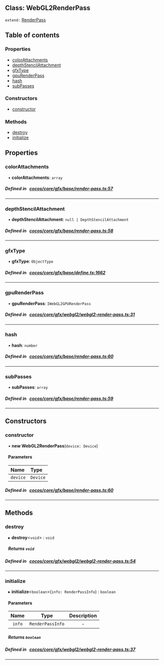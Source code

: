 
## Class: WebGL2RenderPass


`extend:`
[RenderPass](docs/en/gfx/Class/RenderPass.md)










<div class="table-of-content">
<h2>Table of contents</h2>


### Properties

- [ colorAttachments](#colorAttachments)
- [ depthStencilAttachment](#depthStencilAttachment)
- [ gfxType](#gfxType)
- [ gpuRenderPass](#gpuRenderPass)
- [ hash](#hash)
- [ subPasses](#subPasses)

### Constructors

- [ constructor](#constructor)

### Methods

- [ destroy](#destroy)
- [ initialize](#initialize)
</div>

## Properties


### colorAttachments
<div style="margin-left: 10px;">




•  **colorAttachments**:
 ``array`` 
</div>

##### Defined in &nbsp;   [cocos/core/gfx/base/render-pass.ts:57](https://github.com/cocos-creator/engine/blob/c7bf6b8a9/cocos/core/gfx/base/render-pass.ts#L57)&nbsp;


___


### depthStencilAttachment
<div style="margin-left: 10px;">




•  **depthStencilAttachment**:
 ``null | DepthStencilAttachment`` 
</div>

##### Defined in &nbsp;   [cocos/core/gfx/base/render-pass.ts:58](https://github.com/cocos-creator/engine/blob/c7bf6b8a9/cocos/core/gfx/base/render-pass.ts#L58)&nbsp;


___


### gfxType
<div style="margin-left: 10px;">




•  **gfxType**:
 ``ObjectType`` 
</div>

##### Defined in &nbsp;   [cocos/core/gfx/base/define.ts:1662](https://github.com/cocos-creator/engine/blob/c7bf6b8a9/cocos/core/gfx/base/define.ts#L1662)&nbsp;


___


### gpuRenderPass
<div style="margin-left: 10px;">




•  **gpuRenderPass**:
 ``IWebGL2GPURenderPass`` 
</div>

##### Defined in &nbsp;   [cocos/core/gfx/webgl2/webgl2-render-pass.ts:31](https://github.com/cocos-creator/engine/blob/c7bf6b8a9/cocos/core/gfx/webgl2/webgl2-render-pass.ts#L31)&nbsp;


___


### hash
<div style="margin-left: 10px;">




•  **hash**:
 ``number`` 
</div>

##### Defined in &nbsp;   [cocos/core/gfx/base/render-pass.ts:60](https://github.com/cocos-creator/engine/blob/c7bf6b8a9/cocos/core/gfx/base/render-pass.ts#L60)&nbsp;


___


### subPasses
<div style="margin-left: 10px;">




•  **subPasses**:
 ``array`` 
</div>

##### Defined in &nbsp;   [cocos/core/gfx/base/render-pass.ts:59](https://github.com/cocos-creator/engine/blob/c7bf6b8a9/cocos/core/gfx/base/render-pass.ts#L59)&nbsp;


___

<!---->
## Constructors


### constructor
<div style="margin-left: 10px;">

• **new WebGL2RenderPass**(`device: Device`)

#### Parameters
| Name | Type |
| :------ | :------ |
| `device` | `Device` |





</div>

##### Defined in &nbsp;   [cocos/core/gfx/base/render-pass.ts:60](https://github.com/cocos-creator/engine/blob/c7bf6b8a9/cocos/core/gfx/base/render-pass.ts#L60)&nbsp;


---

<!---->
## Methods

### destroy
<div style="margin-left: 10px;">

▸   **destroy**<`void`\> : `void`




<!---->
<!--    #### Returns `void` -->
<!---->


##### Returns `void`




</div>

##### Defined in &nbsp;   [cocos/core/gfx/webgl2/webgl2-render-pass.ts:54](https://github.com/cocos-creator/engine/blob/c7bf6b8a9/cocos/core/gfx/webgl2/webgl2-render-pass.ts#L54)&nbsp;
___
### initialize
<div style="margin-left: 10px;">

▸   **initialize**<`boolean`\>(`info: RenderPassInfo`) : `boolean`




<!---->
<!--    #### Returns `boolean` -->
<!---->

#### Parameters

| Name | Type | Description |
| :------: | :------: | :------: |
| `info` | `RenderPassInfo` | - |



##### Returns `boolean`




</div>

##### Defined in &nbsp;   [cocos/core/gfx/webgl2/webgl2-render-pass.ts:37](https://github.com/cocos-creator/engine/blob/c7bf6b8a9/cocos/core/gfx/webgl2/webgl2-render-pass.ts#L37)&nbsp;
___
<!---->



